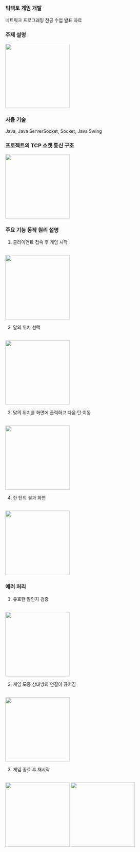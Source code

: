 ### 틱택토 게임 개발
네트워크 프로그래밍 전공 수업 발표 자료

### 주제 설명  
<img src="https://github.com/user-attachments/assets/4cf712bb-d180-4c42-8522-f13145876712" width="200"/>

### 사용 기술  
Java, Java ServerSocket, Socket, Java Swing

### 프로젝트의 TCP 소켓 통신 구조  
<img src="https://github.com/user-attachments/assets/192a5468-a6a8-4a84-955e-31a1d70c936f" width="200"/>

### 주요 기능 동작 원리 설명  
1) 클라이언트 접속 후 게임 시작  
<br>
<img src="https://github.com/user-attachments/assets/755d25a1-7634-404a-8e59-5581d082f3fd" width="200"/>
<br>

2) 말의 위치 선택  
<br>
<img src="https://github.com/user-attachments/assets/9863e7b9-8718-40f5-97cc-614d3938e12d" width="200"/>
<br>

3) 말의 위치를 화면에 출력하고 다음 턴 이동  
<br>
<img src="https://github.com/user-attachments/assets/996764f9-59ad-4df2-a1a9-18333de74026" width="200"/>
<br>

4) 한 턴의 결과 화면  
<br>
<img src="https://github.com/user-attachments/assets/3e7517e0-a45a-4731-94c6-ab0fef67573d" width="200"/>
<br>

### 에러 처리  
1) 유효한 말인지 검증  
<br>
<img src="https://github.com/user-attachments/assets/4059e66c-eb4e-4c8b-baba-d1faa550247a" width="200"/>
<br>

2) 게임 도중 상대방의 연결이 끊어짐  
<br>
<img src="https://github.com/user-attachments/assets/cf448e18-6002-4830-92bb-85fad58fab1d" width="200"/>
<br>

3) 게임 종료 후 재시작  
<br>
<img src="https://github.com/user-attachments/assets/43fcc9df-1ee5-4078-981b-bc6ef37af93b" width="200"/>
<img src="https://github.com/user-attachments/assets/b44771d7-5713-4891-8cba-2907573249cc" width="200"/>
